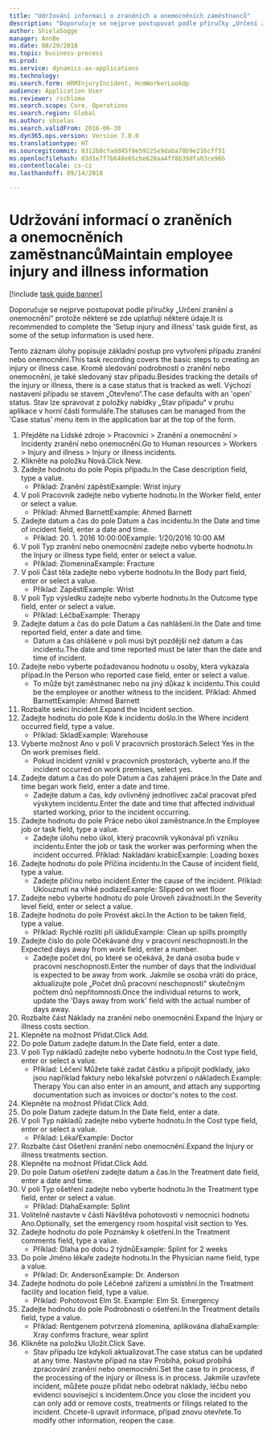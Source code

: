 ```yaml
--- 
title: "Udržování informací o zraněních a onemocněních zaměstnanců"
description: "Doporučuje se nejprve postupovat podle příručky „Určení zranění a onemocnění“ protože některé se zde uplatňují některé údaje."
author: ShielaSogge
manager: AnnBe
ms.date: 08/29/2018
ms.topic: business-process
ms.prod: 
ms.service: dynamics-ax-applications
ms.technology: 
ms.search.form: HRMInjuryIncident, HcmWorkerLookUp
audience: Application User
ms.reviewer: rschloma
ms.search.scope: Core, Operations
ms.search.region: Global
ms.author: shielas
ms.search.validFrom: 2016-06-30
ms.dyn365.ops.version: Version 7.0.0
ms.translationtype: HT
ms.sourcegitcommit: 0312b8cfadd45f8e59225e9daba78b9e216cff51
ms.openlocfilehash: 03d1e7f7b648e65cbe628aa4ff8b39dfa03ce96b
ms.contentlocale: cs-cz
ms.lasthandoff: 09/14/2018

---
```

# <a name="maintain-employee-injury-and-illness-information"></a><span data-ttu-id="f9b64-103">Udržování informací o zraněních a onemocněních zaměstnanců</span><span class="sxs-lookup"><span data-stu-id="f9b64-103">Maintain employee injury and illness information</span></span>

[!include [task guide banner](../../includes/task-guide-banner.md)]

<span data-ttu-id="f9b64-104">Doporučuje se nejprve postupovat podle příručky „Určení zranění a onemocnění“ protože některé se zde uplatňují některé údaje.</span><span class="sxs-lookup"><span data-stu-id="f9b64-104">It is recommended to complete the 'Setup injury and illness' task guide first, as some of the setup information is used here.</span></span> 



<span data-ttu-id="f9b64-105">Tento záznam úlohy popisuje základní postup pro vytvoření případu zranění nebo onemocnění.</span><span class="sxs-lookup"><span data-stu-id="f9b64-105">This task recording covers the basic steps to creating an injury or illness case.</span></span> <span data-ttu-id="f9b64-106">Kromě sledování podrobností o zranění nebo onemocnění, je také sledovaný stav případu.</span><span class="sxs-lookup"><span data-stu-id="f9b64-106">Besides tracking the details of the injury or illness, there is a case status that is tracked as well.</span></span>  <span data-ttu-id="f9b64-107">Výchozí nastavení případu se stavem „Otevřeno“.</span><span class="sxs-lookup"><span data-stu-id="f9b64-107">The case defaults with an 'open' status.</span></span>  <span data-ttu-id="f9b64-108">Stav lze spravovat z položky nabídky „Stav případu“ v pruhu aplikace v horní části formuláře.</span><span class="sxs-lookup"><span data-stu-id="f9b64-108">The statuses can be managed from the 'Case status' menu item in the application bar at the top of the form.</span></span>

1. <span data-ttu-id="f9b64-109">Přejděte na Lidské zdroje > Pracovníci > Zranění a onemocnění > Incidenty zranění nebo onemocnění.</span><span class="sxs-lookup"><span data-stu-id="f9b64-109">Go to Human resources > Workers > Injury and illness > Injury or illness incidents.</span></span>
2. <span data-ttu-id="f9b64-110">Klikněte na položku Nová.</span><span class="sxs-lookup"><span data-stu-id="f9b64-110">Click New.</span></span>
3. <span data-ttu-id="f9b64-111">Zadejte hodnotu do pole Popis případu.</span><span class="sxs-lookup"><span data-stu-id="f9b64-111">In the Case description field, type a value.</span></span>
    * <span data-ttu-id="f9b64-112">Příklad: Zranění zápěstí</span><span class="sxs-lookup"><span data-stu-id="f9b64-112">Example:  Wrist injury</span></span>  
4. <span data-ttu-id="f9b64-113">V poli Pracovník zadejte nebo vyberte hodnotu.</span><span class="sxs-lookup"><span data-stu-id="f9b64-113">In the Worker field, enter or select a value.</span></span>
    * <span data-ttu-id="f9b64-114">Příklad: Ahmed Barnett</span><span class="sxs-lookup"><span data-stu-id="f9b64-114">Example: Ahmed Barnett</span></span>  
5. <span data-ttu-id="f9b64-115">Zadejte datum a čas do pole Datum a čas incidentu.</span><span class="sxs-lookup"><span data-stu-id="f9b64-115">In the Date and time of incident field, enter a date and time.</span></span>
    * <span data-ttu-id="f9b64-116">Příklad: 20. 1. 2016 10:00:00</span><span class="sxs-lookup"><span data-stu-id="f9b64-116">Example:  1/20/2016 10:00 AM</span></span>  
6. <span data-ttu-id="f9b64-117">V poli Typ zranění nebo onemocnění zadejte nebo vyberte hodnotu.</span><span class="sxs-lookup"><span data-stu-id="f9b64-117">In the Injury or illness type field, enter or select a value.</span></span>
    * <span data-ttu-id="f9b64-118">Příklad: Zlomenina</span><span class="sxs-lookup"><span data-stu-id="f9b64-118">Example:  Fracture</span></span>  
7. <span data-ttu-id="f9b64-119">V poli Část těla zadejte nebo vyberte hodnotu.</span><span class="sxs-lookup"><span data-stu-id="f9b64-119">In the Body part field, enter or select a value.</span></span>
    * <span data-ttu-id="f9b64-120">Příklad: Zápěstí</span><span class="sxs-lookup"><span data-stu-id="f9b64-120">Example:  Wrist</span></span>  
8. <span data-ttu-id="f9b64-121">V poli Typ výsledku zadejte nebo vyberte hodnotu.</span><span class="sxs-lookup"><span data-stu-id="f9b64-121">In the Outcome type field, enter or select a value.</span></span>
    * <span data-ttu-id="f9b64-122">Příklad: Léčba</span><span class="sxs-lookup"><span data-stu-id="f9b64-122">Example:  Therapy</span></span>  
9. <span data-ttu-id="f9b64-123">Zadejte datum a čas do pole Datum a čas nahlášení.</span><span class="sxs-lookup"><span data-stu-id="f9b64-123">In the Date and time reported field, enter a date and time.</span></span>
    * <span data-ttu-id="f9b64-124">Datum a čas ohlášené v poli musí být pozdější než datum a čas incidentu.</span><span class="sxs-lookup"><span data-stu-id="f9b64-124">The date and time reported must be later than the date and time of incident.</span></span>  
10. <span data-ttu-id="f9b64-125">Zadejte nebo vyberte požadovanou hodnotu u osoby, která vykázala případ.</span><span class="sxs-lookup"><span data-stu-id="f9b64-125">In the Person who reported case field, enter or select a value.</span></span>
    * <span data-ttu-id="f9b64-126">To může být zaměstnanec nebo na jiný důkaz k incidentu.</span><span class="sxs-lookup"><span data-stu-id="f9b64-126">This could be the employee or another witness to the incident.</span></span>  <span data-ttu-id="f9b64-127">Příklad: Ahmed Barnett</span><span class="sxs-lookup"><span data-stu-id="f9b64-127">Example: Ahmed Barnett</span></span>  
11. <span data-ttu-id="f9b64-128">Rozbalte sekci Incident.</span><span class="sxs-lookup"><span data-stu-id="f9b64-128">Expand the Incident section.</span></span>
12. <span data-ttu-id="f9b64-129">Zadejte hodnotu do pole Kde k incidentu došlo.</span><span class="sxs-lookup"><span data-stu-id="f9b64-129">In the Where incident occurred field, type a value.</span></span>
    * <span data-ttu-id="f9b64-130">Příklad: Sklad</span><span class="sxs-lookup"><span data-stu-id="f9b64-130">Example:  Warehouse</span></span>  
13. <span data-ttu-id="f9b64-131">Vyberte možnost Ano v poli V pracovních prostorách.</span><span class="sxs-lookup"><span data-stu-id="f9b64-131">Select Yes in the On work premises field.</span></span>
    * <span data-ttu-id="f9b64-132">Pokud incident vznikl v pracovních prostorách, vyberte ano.</span><span class="sxs-lookup"><span data-stu-id="f9b64-132">If the incident occurred on work premises, select yes.</span></span>  
14. <span data-ttu-id="f9b64-133">Zadejte datum a čas do pole Datum a čas zahájení práce.</span><span class="sxs-lookup"><span data-stu-id="f9b64-133">In the Date and time began work field, enter a date and time.</span></span>
    * <span data-ttu-id="f9b64-134">Zadejte datum a čas, kdy ovlivněný jednotlivec začal pracovat před výskytem incidentu.</span><span class="sxs-lookup"><span data-stu-id="f9b64-134">Enter the date and time that affected individual started working, prior to the incident occurring.</span></span>  
15. <span data-ttu-id="f9b64-135">Zadejte hodnotu do pole Práce nebo úkol zaměstnance.</span><span class="sxs-lookup"><span data-stu-id="f9b64-135">In the Employee job or task field, type a value.</span></span>
    * <span data-ttu-id="f9b64-136">Zadejte úlohu nebo úkol, který pracovník vykonával při vzniku incidentu.</span><span class="sxs-lookup"><span data-stu-id="f9b64-136">Enter the job or task the worker was performing when the incident occurred.</span></span>  <span data-ttu-id="f9b64-137">Příklad: Nakládání krabic</span><span class="sxs-lookup"><span data-stu-id="f9b64-137">Example:  Loading boxes</span></span>  
16. <span data-ttu-id="f9b64-138">Zadejte hodnotu do pole Příčina incidentu.</span><span class="sxs-lookup"><span data-stu-id="f9b64-138">In the Cause of incident field, type a value.</span></span>
    * <span data-ttu-id="f9b64-139">Zadejte příčinu nebo incident.</span><span class="sxs-lookup"><span data-stu-id="f9b64-139">Enter the cause of the incident.</span></span>  <span data-ttu-id="f9b64-140">Příklad: Uklouznutí na vlhké podlaze</span><span class="sxs-lookup"><span data-stu-id="f9b64-140">Example:  Slipped on wet floor</span></span>  
17. <span data-ttu-id="f9b64-141">Zadejte nebo vyberte hodnotu do pole Úroveň závažnosti.</span><span class="sxs-lookup"><span data-stu-id="f9b64-141">In the Severity level field, enter or select a value.</span></span>
18. <span data-ttu-id="f9b64-142">Zadejte hodnotu do pole Provést akci.</span><span class="sxs-lookup"><span data-stu-id="f9b64-142">In the Action to be taken field, type a value.</span></span>
    * <span data-ttu-id="f9b64-143">Příklad: Rychlé rozlití při úklidu</span><span class="sxs-lookup"><span data-stu-id="f9b64-143">Example:  Clean up spills promptly</span></span>  
19. <span data-ttu-id="f9b64-144">Zadejte číslo do pole Očekávané dny v pracovní neschopnosti.</span><span class="sxs-lookup"><span data-stu-id="f9b64-144">In the Expected days away from work field, enter a number.</span></span>
    * <span data-ttu-id="f9b64-145">Zadejte počet dní, po které se očekává, že daná osoba bude v pracovní neschopnosti.</span><span class="sxs-lookup"><span data-stu-id="f9b64-145">Enter the number of days that the individual is expected to be away from work.</span></span>  <span data-ttu-id="f9b64-146">Jakmile se osoba vrátí do práce, aktualizujte pole „Počet dnů pracovní neschopnosti“ skutečným počtem dnů nepřítomnosti.</span><span class="sxs-lookup"><span data-stu-id="f9b64-146">Once the individual returns to work, update the 'Days away from work' field with the actual number of days away.</span></span>  
20. <span data-ttu-id="f9b64-147">Rozbalte část Náklady na zranění nebo onemocnění.</span><span class="sxs-lookup"><span data-stu-id="f9b64-147">Expand the Injury or illness costs section.</span></span>
21. <span data-ttu-id="f9b64-148">Klepněte na možnost Přidat.</span><span class="sxs-lookup"><span data-stu-id="f9b64-148">Click Add.</span></span>
22. <span data-ttu-id="f9b64-149">Do pole Datum zadejte datum.</span><span class="sxs-lookup"><span data-stu-id="f9b64-149">In the Date field, enter a date.</span></span>
23. <span data-ttu-id="f9b64-150">V poli Typ nákladů zadejte nebo vyberte hodnotu.</span><span class="sxs-lookup"><span data-stu-id="f9b64-150">In the Cost type field, enter or select a value.</span></span>
    * <span data-ttu-id="f9b64-151">Příklad:  Léčení   Můžete také zadat částku a připojit podklady, jako jsou například faktury nebo lékařské potvrzení o nákladech.</span><span class="sxs-lookup"><span data-stu-id="f9b64-151">Example:  Therapy    You can also enter in an amount, and attach any supporting documentation such as invoices or doctor's notes to the cost.</span></span>  
24. <span data-ttu-id="f9b64-152">Klepněte na možnost Přidat.</span><span class="sxs-lookup"><span data-stu-id="f9b64-152">Click Add.</span></span>
25. <span data-ttu-id="f9b64-153">Do pole Datum zadejte datum.</span><span class="sxs-lookup"><span data-stu-id="f9b64-153">In the Date field, enter a date.</span></span>
26. <span data-ttu-id="f9b64-154">V poli Typ nákladů zadejte nebo vyberte hodnotu.</span><span class="sxs-lookup"><span data-stu-id="f9b64-154">In the Cost type field, enter or select a value.</span></span>
    * <span data-ttu-id="f9b64-155">Příklad: Lékař</span><span class="sxs-lookup"><span data-stu-id="f9b64-155">Example: Doctor</span></span>  
27. <span data-ttu-id="f9b64-156">Rozbalte část Ošetření zranění nebo onemocnění.</span><span class="sxs-lookup"><span data-stu-id="f9b64-156">Expand the Injury or illness treatments section.</span></span>
28. <span data-ttu-id="f9b64-157">Klepněte na možnost Přidat.</span><span class="sxs-lookup"><span data-stu-id="f9b64-157">Click Add.</span></span>
29. <span data-ttu-id="f9b64-158">Do pole Datum ošetření zadejte datum a čas.</span><span class="sxs-lookup"><span data-stu-id="f9b64-158">In the Treatment date field, enter a date and time.</span></span>
30. <span data-ttu-id="f9b64-159">V poli Typ ošetření zadejte nebo vyberte hodnotu.</span><span class="sxs-lookup"><span data-stu-id="f9b64-159">In the Treatment type field, enter or select a value.</span></span>
    * <span data-ttu-id="f9b64-160">Příklad: Dlaha</span><span class="sxs-lookup"><span data-stu-id="f9b64-160">Example:  Splint</span></span>  
31. <span data-ttu-id="f9b64-161">Volitelně nastavte v části Návštěva pohotovosti v nemocnici hodnotu Ano.</span><span class="sxs-lookup"><span data-stu-id="f9b64-161">Optionally, set the emergency room hospital visit section to Yes.</span></span>
32. <span data-ttu-id="f9b64-162">Zadejte hodnotu do pole Poznámky k ošetření.</span><span class="sxs-lookup"><span data-stu-id="f9b64-162">In the Treatment comments field, type a value.</span></span>
    * <span data-ttu-id="f9b64-163">Příklad: Dlaha po dobu 2 týdnů</span><span class="sxs-lookup"><span data-stu-id="f9b64-163">Example:  Splint for 2 weeks</span></span>  
33. <span data-ttu-id="f9b64-164">Do pole Jméno lékaře zadejte hodnotu.</span><span class="sxs-lookup"><span data-stu-id="f9b64-164">In the Physician name field, type a value.</span></span>
    * <span data-ttu-id="f9b64-165">Příklad: Dr. Anderson</span><span class="sxs-lookup"><span data-stu-id="f9b64-165">Example:  Dr. Anderson</span></span>  
34. <span data-ttu-id="f9b64-166">Zadejte hodnotu do pole Léčebné zařízení a umístění.</span><span class="sxs-lookup"><span data-stu-id="f9b64-166">In the Treatment facility and location field, type a value.</span></span>
    * <span data-ttu-id="f9b64-167">Příklad: Pohotovost Elm St. </span><span class="sxs-lookup"><span data-stu-id="f9b64-167">Example:  Elm St. Emergency</span></span>  
35. <span data-ttu-id="f9b64-168">Zadejte hodnotu do pole Podrobnosti o ošetření.</span><span class="sxs-lookup"><span data-stu-id="f9b64-168">In the Treatment details field, type a value.</span></span>
    * <span data-ttu-id="f9b64-169">Příklad: Rentgenem potvrzená zlomenina, aplikována dlaha</span><span class="sxs-lookup"><span data-stu-id="f9b64-169">Example:  Xray confirms fracture, wear splint</span></span>  
36. <span data-ttu-id="f9b64-170">Klikněte na položku Uložit.</span><span class="sxs-lookup"><span data-stu-id="f9b64-170">Click Save.</span></span>
    * <span data-ttu-id="f9b64-171">Stav případu lze kdykoli aktualizovat.</span><span class="sxs-lookup"><span data-stu-id="f9b64-171">The case status can be updated at any time.</span></span>  <span data-ttu-id="f9b64-172">Nastavte případ na stav Probíhá, pokud probíhá zpracování zranění nebo onemocnění.</span><span class="sxs-lookup"><span data-stu-id="f9b64-172">Set the case to in process, if the processing of the injury or illness is in process.</span></span>  <span data-ttu-id="f9b64-173">Jakmile uzavřete incident, můžete pouze přidat nebo odebrat náklady, léčbu nebo evidenci související s incidentem.</span><span class="sxs-lookup"><span data-stu-id="f9b64-173">Once you close the incident you can only add or remove costs, treatments or filings related to the incident.</span></span>  <span data-ttu-id="f9b64-174">Chcete-li upravit informace, případ znovu otevřete.</span><span class="sxs-lookup"><span data-stu-id="f9b64-174">To modify other information, reopen the case.</span></span>  


